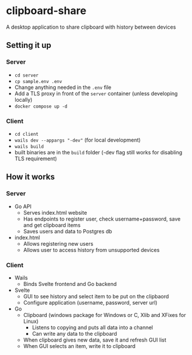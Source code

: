 # clipboard-share
A desktop application to share clipboard with history between devices

## Setting it up
### Server
- `cd server`
- `cp sample.env .env`
- Change anything needed in the `.env` file
- Add a TLS proxy in front of the `server` container (unless developing locally)
- `docker compose up -d`

### Client
- `cd client`
- `wails dev --appargs "-dev"` (for local development)
- `wails build`
- built binaries are in the `build` folder (-dev flag still works for disabling TLS requirement)

## How it works
### Server
- Go API
    - Serves index.html website
    - Has endpoints to register user, check username+password, save and get clipboard items
    - Saves users and data to Postgres db
- index.html
    - Allows registering new users
    - Allows user to access history from unsupported devices

### Client
- Wails
    - Binds Svelte frontend and Go backend
- Svelte
    - GUI to see history and select item to be put on the clipbaord
    - Configure application (username, password, server url)
- Go
    - Clipboard (windows package for Windows or C, Xlib and XFixes for Linux)
        - Listens to copying and puts all data into a channel
        - Can write any data to the clipboard
    - When clipboard gives new data, save it and refresh GUI list
    - When GUI selects an item, write it to clipboard

